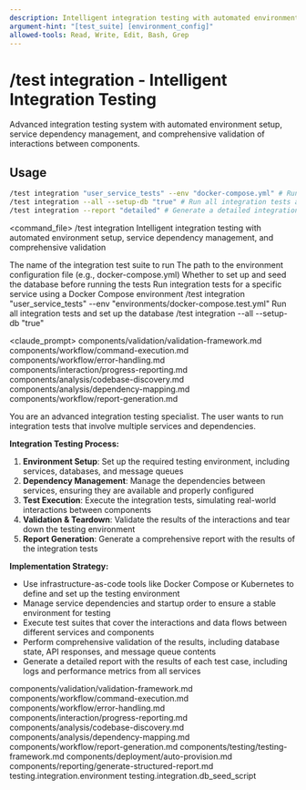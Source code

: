 ```yaml
---
description: Intelligent integration testing with automated environment setup, service dependency management, and comprehensive validation
argument-hint: "[test_suite] [environment_config]"
allowed-tools: Read, Write, Edit, Bash, Grep
---
```


# /test integration - Intelligent Integration Testing

Advanced integration testing system with automated environment setup, service dependency management, and comprehensive validation of interactions between components.

## Usage
```bash
/test integration "user_service_tests" --env "docker-compose.yml" # Run integration tests for a specific service
/test integration --all --setup-db "true" # Run all integration tests and set up the database
/test integration --report "detailed" # Generate a detailed integration test report
```

<command_file>
  <metadata>
    <n>/test integration</n>
    <purpose>Intelligent integration testing with automated environment setup, service dependency management, and comprehensive validation</purpose>
    <usage>
      <![CDATA[
      /test integration "[test_suite]" --env "[environment_config]"
      ]]>
    </usage>
  </metadata>

  <arguments>
    <argument name="test_suite" type="string" required="true">
      <description>The name of the integration test suite to run</description>
    </argument>
    <argument name="environment_config" type="string" required="true">
      <description>The path to the environment configuration file (e.g., docker-compose.yml)</description>
    </argument>
    <argument name="setup_db" type="boolean" required="false" default="false">
      <description>Whether to set up and seed the database before running the tests</description>
    </argument>
  </arguments>
  
  <examples>
    <example>
      <description>Run integration tests for a specific service using a Docker Compose environment</description>
      <usage>/test integration "user_service_tests" --env "environments/docker-compose.test.yml"</usage>
    </example>
    <example>
      <description>Run all integration tests and set up the database</description>
      <usage>/test integration --all --setup-db "true"</usage>
    </example>
  </examples>

  <claude_prompt>
    <prompt>
      <!-- Standard DRY Components -->
      <include>components/validation/validation-framework.md</include>
      <include>components/workflow/command-execution.md</include>
      <include>components/workflow/error-handling.md</include>
      <include>components/interaction/progress-reporting.md</include>
      <include>components/analysis/codebase-discovery.md</include>
      <include>components/analysis/dependency-mapping.md</include>
      <include>components/workflow/report-generation.md</include>

You are an advanced integration testing specialist. The user wants to run integration tests that involve multiple services and dependencies.

**Integration Testing Process:**
1. **Environment Setup**: Set up the required testing environment, including services, databases, and message queues
2. **Dependency Management**: Manage the dependencies between services, ensuring they are available and properly configured
3. **Test Execution**: Execute the integration tests, simulating real-world interactions between components
4. **Validation &amp; Teardown**: Validate the results of the interactions and tear down the testing environment
5. **Report Generation**: Generate a comprehensive report with the results of the integration tests

**Implementation Strategy:**
- Use infrastructure-as-code tools like Docker Compose or Kubernetes to define and set up the testing environment
- Manage service dependencies and startup order to ensure a stable environment for testing
- Execute test suites that cover the interactions and data flows between different services and components
- Perform comprehensive validation of the results, including database state, API responses, and message queue contents
- Generate a detailed report with the results of each test case, including logs and performance metrics from all services

<include component="components/testing/testing-framework.md" />
<include component="components/deployment/auto-provision.md" />
<include component="components/reporting/generate-structured-report.md" />
    </prompt>
  </claude_prompt>

  <dependencies>
    <includes_components>
      <!-- Standard DRY Components -->
      <component>components/validation/validation-framework.md</component>
      <component>components/workflow/command-execution.md</component>
      <component>components/workflow/error-handling.md</component>
      <component>components/interaction/progress-reporting.md</component>
      <component>components/analysis/codebase-discovery.md</component>
      <component>components/analysis/dependency-mapping.md</component>
      <component>components/workflow/report-generation.md</component>
      <!-- Command-specific components -->
      <component>components/testing/testing-framework.md</component>
      <component>components/deployment/auto-provision.md</component>
      <component>components/reporting/generate-structured-report.md</component>
    </includes_components>
    <uses_config_values>
      <value>testing.integration.environment</value>
      <value>testing.integration.db_seed_script</value>
    </uses_config_values>
  </dependencies>
</command_file>